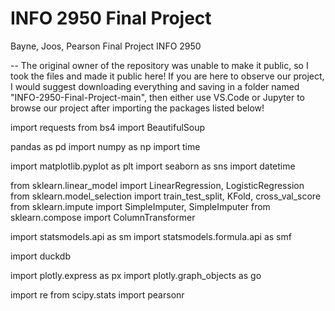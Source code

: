 # INFO 2950 Final Project
 Bayne, Joos, Pearson Final Project INFO 2950

-- The original owner of the repository was unable to make it public, so I took the files and made it public here! If you are here to observe our project, I would suggest downloading everything and saving in a folder named "INFO-2950-Final-Project-main", then either use VS.Code or Jupyter to browse our project after importing the packages listed below!

import requests
from bs4 import BeautifulSoup

pandas as pd
import numpy as np
import time

import matplotlib.pyplot as plt
import seaborn as sns
import datetime

from sklearn.linear_model import LinearRegression, LogisticRegression
from sklearn.model_selection import train_test_split, KFold, cross_val_score
from sklearn.impute import SimpleImputer, SimpleImputer
from sklearn.compose import ColumnTransformer

import statsmodels.api as sm
import statsmodels.formula.api as smf

import duckdb

import plotly.express as px
import plotly.graph_objects as go

import re
from scipy.stats import pearsonr


